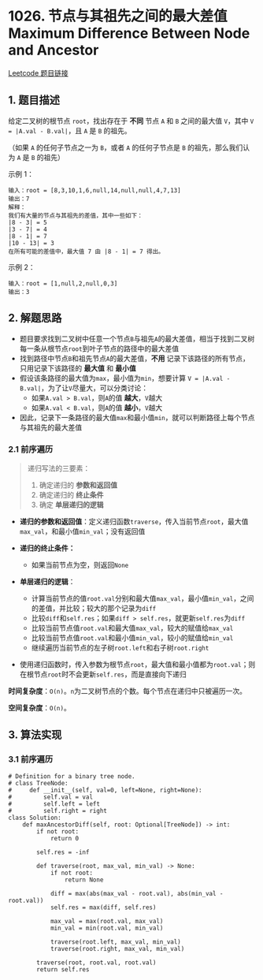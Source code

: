 # 1026. 节点与其祖先之间的最大差值 Maximum Difference Between Node and Ancestor
[Leetcode 题目链接](https://leetcode.cn/problems/maximum-difference-between-node-and-ancestor/description/)

## 1. 题目描述

给定二叉树的根节点 `root`，找出存在于 **不同** 节点 `A` 和 `B` 之间的最大值 `V`，其中 `V = |A.val - B.val|`，且 `A` 是 `B` 的祖先。

（如果 `A` 的任何子节点之一为 `B`，或者 `A` 的任何子节点是 `B` 的祖先，那么我们认为 `A` 是 `B` 的祖先）

示例 1：

```
输入：root = [8,3,10,1,6,null,14,null,null,4,7,13]
输出：7
解释： 
我们有大量的节点与其祖先的差值，其中一些如下：
|8 - 3| = 5
|3 - 7| = 4
|8 - 1| = 7
|10 - 13| = 3
在所有可能的差值中，最大值 7 由 |8 - 1| = 7 得出。
```

示例 2：

```
输入：root = [1,null,2,null,0,3]
输出：3
```

## 2. 解题思路
- 题目要求找到二叉树中任意一个节点`B`与祖先`A`的最大差值，相当于找到二叉树每一条从根节点`root`到叶子节点的路径中的最大差值
- 找到路径中节点`B`和祖先节点`A`的最大差值，**不用** 记录下该路径的所有节点，只用记录下该路径的 **最大值** 和 **最小值**
- 假设该条路径的最大值为`max`，最小值为`min`，想要计算 `V = |A.val - B.val|`，为了让`V`尽量大，可以分类讨论：
    - 如果`A.val > B.val`，则`A`的值 **越大**，`V`越大
    - 如果`A.val < B.val`，则`A`的值 **越小**，`V`越大
- 因此，记录下一条路径的最大值`max`和最小值`min`，就可以判断路径上每个节点与其祖先的最大差值

### 2.1 前序遍历
> 递归写法的三要素：
> 1. 确定递归的 **参数和返回值**
> 2. 确定递归的 **终止条件**
> 3. 确定 **单层递归的逻辑**

- **递归的参数和返回值**：定义递归函数`traverse`，传入当前节点`root`，最大值`max_val`，和最小值`min_val`；没有返回值

- **递归的终止条件：** 
  - 如果当前节点为空，则返回`None`

- **单层递归的逻辑**：
  - 计算当前节点的值`root.val`分别和最大值`max_val`，最小值`min_val`，之间的差值，并比较；较大的那个记录为`diff`
  - 比较`diff`和`self.res`；如果`diff > self.res`，就更新`self.res`为`diff`
  - 比较当前节点值`root.val`和最大值`max_val`，较大的赋值给`max_val`
  - 比较当前节点值`root.val`和最小值`min_val`，较小的赋值给`min_val`
  - 继续遍历当前节点的左子树`root.left`和右子树`root.right`

- 使用递归函数时，传入参数为根节点`root`，最大值和最小值都为`root.val`；则在根节点`root`时不会更新`self.res`，而是直接向下递归

**时间复杂度**：`O(n)`。`n`为二叉树节点的个数。每个节点在递归中只被遍历一次。

**空间复杂度**：`O(n)`。


## 3. 算法实现
### 3.1 前序遍历
```Py
# Definition for a binary tree node.
# class TreeNode:
#     def __init__(self, val=0, left=None, right=None):
#         self.val = val
#         self.left = left
#         self.right = right
class Solution:
    def maxAncestorDiff(self, root: Optional[TreeNode]) -> int:
        if not root:
            return 0
        
        self.res = -inf

        def traverse(root, max_val, min_val) -> None:
            if not root:
                return None
            
            diff = max(abs(max_val - root.val), abs(min_val - root.val))
            self.res = max(diff, self.res)

            max_val = max(root.val, max_val)
            min_val = min(root.val, min_val)

            traverse(root.left, max_val, min_val)
            traverse(root.right, max_val, min_val)

        traverse(root, root.val, root.val)
        return self.res
```

